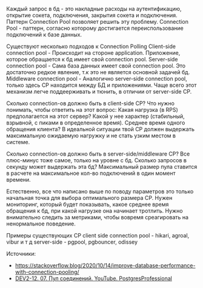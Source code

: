 Каждый запрос в бд - это накладные расходы на аутентификацию, открытие сокета, подключения, закрытия сокета и подключения. Паттерн Connection Pool позволяет решить эту проблему.
Connection Pool - паттерн, согласно которому достигается переиспользование подключений к базе данных.

Существуют несколько подходов к Connection Polling
Client-side connection pool - Происходит на стороне application. Приложение, которое обращается к бд имеет свой connection pool.
Server-side connection pool - Сама база данных имеет свой connection pool. Это достаточно редкое явление, т.к это не является основной задачей бд.
Middleware connection pool - Аналогично server-side connection pool, только здесь CP находится между БД и приложениями. Чаще всего этот механизм легче поддеерживать и тюнить, в отличии от server-side CP.

Сколько connection-ов должно быть в client-side CP?
Что нужно понимать, чтобы ответить на этот вопрос:
Какая нагрузка (в RPS) предполагается на этот сервер? Какой у нее характер (стабильный, взрывной, с пиками в определенное время). Среднее время одного обращения клиента? В идеальной ситуации твой CP должен выдержать максимальную ожидаемую нагружку и не стать узким местом в системе.

Сколько connection-ов должно быть в server-side/middleware CP?
Все плюс-минус тоже самое, только на уровне с бд. Сколько запросов в секунду может выдержать эта бд? Максимальный размер пула ставится в расчете на максимальное кол-во подключений в один момент времени.

Естественно, все что написано выше по поводу параметров это только начальная точка для выбора оптимального размера CP. Нужен мониторинг, который будет показывать, какое среднее время обращения к бд, при какой нагрузке она начинает тротлить. Нужно внимательно следить за метриками, чтобы вовремя среагировать на ненормальное поведение.

Примеры существующих CP
client side connection pool - hikari, agroal, vibur и т д
server-side - pgpool, pgbouncer, odissey

Источники:
- https://stackoverflow.blog/2020/10/14/improve-database-performance-with-connection-pooling/
- [DEV2-12. 07. Пул соединений. YouTube. PostgresProfessional](https://www.youtube.com/watch?v=r3jBnu-j_8E)